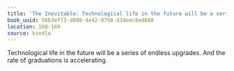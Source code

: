 ```yaml
---
title: 'The Inevitable: Technological life in the future will be a series of endless…'
book_uuid: 56b3ef73-d980-4e42-8798-d34eec8ad688
location: 168-169
source: kindle
---
```


Technological life in the future will be a series of endless upgrades. And the rate of graduations is accelerating.